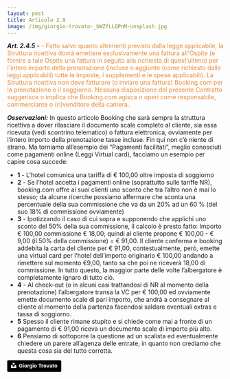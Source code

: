 ```yaml
---
layout: post
title: Articolo 2.9
image: /img/giorgio-trovato-_bWZfLLQPnM-unsplash.jpg
---
```


***Art. 2.4.5*** - <span style="color:#e78a37">- Fatto salvo quanto altrimenti previsto dalla legge applicabile, la Struttura ricettiva dovrà
emettere esclusivamente una fattura all'Ospite (e fornire a tale Ospite una fattura in seguito alla richiesta
di quest’ultimo) per l'intero importo della prenotazione (incluse o aggiunte (come richiesto dalle leggi
applicabili) tutte le imposte, i supplementi e le spese applicabili). La Struttura ricettiva non deve fatturare
(o inviare una fattura) Booking.com per la prenotazione o il soggiorno. Nessuna disposizione del
presente Contratto suggerisce o implica che Booking.com agisca o operi come responsabile,
commerciante o (ri)venditore della camera.</span>

***Osservazioni:*** In questo articolo Booking che sarà sempre la struttura ricettiva a dover rilasciare il
documento scale completo al cliente, sia essa ricevuta (vedi scontrino telematico) o fattura elettronica,
ovviamente per l’intero importo della prenotazione tasse incluse. Fin qui non c’è niente di strano. Ma
torniamo all’esempio dei “Pagamenti facilitati”, meglio conosciuti come pagamenti online (Leggi Virtual
card), facciamo un esempio per capire cosa succede:

- **1** - L’hotel comunica una tariffa di € 100,00 oltre imposta di soggiorno
- **2** - Se l’hotel accetta i pagamenti online (soprattutto sulle tariffe NR), booking.com offre ai suoi clienti
uno sconto che tra l’altro non è mai lo stesso; da alcune ricerche possiamo affermare che sconta una
percentuale della sua commissione che va da un 20% ad un 60 % (del suo 18% di commissione
ovviamente)
- **3** - Ipotizzando il caso di cui sopra e supponendo che applichi uno sconto del 50% della sua commissione,
il calcolo è presto fatto: Importo € 100,00 commissione € 18,00; quindi al cliente propone € 100,00 - €
9,00 (il 50% della commissione) = € 91,00. Il cliente conferma e booking addebita la carta del cliente per
€ 91,00, contestualmente, però, emette una virtual card per l’hotel dell’importo originario € 100,00
andando a rimettere sul momento €9,00, tanto sa che poi ne riceverà 18,00 di commissione. In tutto
questo, la maggior parte delle volte l’albergatore è completamente ignaro di tutto ciò.
- **4** - Al check-out (o in alcuni casi trattandosi di NR al momento della prenotazione) l’albergatore transa la
VC per € 100,00 ed ovviamente emette documento scale di pari importo, che andrà a consegnare al
cliente al momento della partenza facendosi saldare eventuali extras e tassa di soggiorno.
- **5** Spesso il cliente rimane stupito e si chiede come mai a fronte di un pagamento di € 91,00 riceva un
documento scale di importo più alto.
- **6** Pensiamo di sottoporre la questione ad un scalista ed eventualmente chiedere un parere all’agenza
delle entrate, in quanto non crediamo che questa cosa sia del tutto corretta.





<a style="background-color:black;color:white;text-decoration:none;padding:4px 6px;font-family:-apple-system, BlinkMacSystemFont, &quot;San Francisco&quot;, &quot;Helvetica Neue&quot;, Helvetica, Ubuntu, Roboto, Noto, &quot;Segoe UI&quot;, Arial, sans-serif;font-size:12px;font-weight:bold;line-height:1.2;display:inline-block;border-radius:3px" href="https://unsplash.com/@giorgiotrovato?utm_medium=referral&amp;utm_campaign=photographer-credit&amp;utm_content=creditBadge" target="_blank" rel="noopener noreferrer" title="Download free do whatever you want high-resolution photos from Giorgio Trovato"><span style="display:inline-block;padding:2px 3px"><svg xmlns="http://www.w3.org/2000/svg" style="height:12px;width:auto;position:relative;vertical-align:middle;top:-2px;fill:white" viewBox="0 0 32 32"><title>unsplash-logo</title><path d="M10 9V0h12v9H10zm12 5h10v18H0V14h10v9h12v-9z"></path></svg></span><span style="display:inline-block;padding:2px 3px">Giorgio Trovato</span></a>